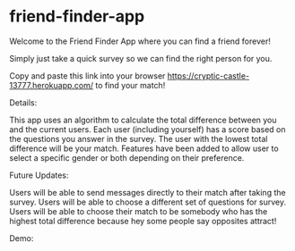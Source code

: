 # friend-finder-app

Welcome to the Friend Finder App where you can find a friend forever!

Simply just take a quick survey so we can find the right person for you.

Copy and paste this link into your browser https://cryptic-castle-13777.herokuapp.com/ to find your match!

Details:

This app uses an algorithm to calculate the total difference between you and the current users.
Each user (including yourself) has a score based on the questions you answer in the survey.
The user with the lowest total difference will be your match.
Features have been added to allow user to select a specific gender or both depending on their preference.

Future Updates:

Users will be able to send messages directly to their match after taking the survey.
Users will be able to choose a different set of questions for survey.
Users will be able to choose their match to be somebody who has the highest total difference because hey some people say opposites attract!

Demo:


